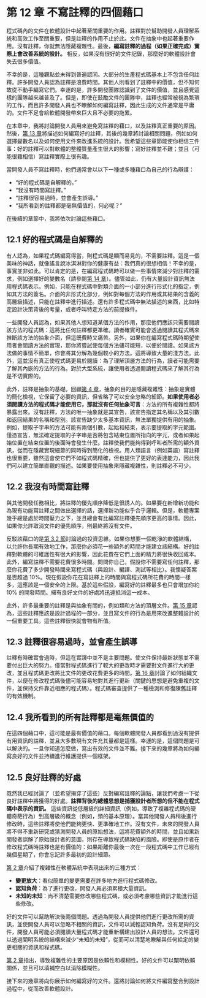 # 第 12 章 不寫註釋的四個藉口

程式碼內的文件在軟體設計中起著至關重要的作用。註釋對於幫助開發人員理解系統和高效工作至關重要，但是註釋的作用不止於此。文件在抽象中也起著重要作用。沒有註釋，你就無法隱藏複雜性。最後，**編寫註釋的過程（如果正確完成）實際上會改善系統的設計。** 相反，如果沒有很好的文件記錄，那麼好的軟體設計會失去很多價值。

不幸的是，這種觀點並未得到普遍認同。大部分的生產程式碼基本上不包含任何註釋。許多開發人員認為註釋是浪費時間。其他人則看到了註釋中的價值，但不知何故從不動手編寫它們。幸運的是，許多開發團隊認識到了文件的價值，並且感覺這樣的團隊越來越普及了。但是，即使在鼓勵文件的團隊中，註釋也經常被視為繁瑣的工作，而且許多開發人員也不瞭解如何編寫註釋，因此生成的文件通常是平庸的。文件不足會給軟體開發帶來巨大且不必要的拖累。

在本章中，我將討論開發人員用來避免寫註釋的藉口，以及註釋真正重要的原因。然後，[第 13 章](ch13.md)將描述如何編寫好的註釋，其後的幾章將討論相關問題，例如如何選擇變數名以及如何使用文件來改進系統的設計。我希望這些章節能使你相信三件事：好的註釋可以對軟體的整體質量產生很大的影響；寫好註釋並不難；並且（可能很難相信）寫註釋實際上很有趣。

當開發人員不寫註釋時，他們通常會以以下一種或多種藉口為自己的行為辯護：

- “好的程式碼是自解釋的。”
- “我沒有時間寫註釋。”
- “註釋很容易過時，並會產生誤導。”
- “我所看到的註釋都是毫無價值的，何必呢？”

在後續的章節中，我將依次討論這些藉口。

## 12.1 好的程式碼是自解釋的

有人認為，如果程式碼編寫得當，則程式碼是顯而易見的，不需要註釋。這是一個美味的神話，就像謠言說冰淇淋對你的健康有益：我們真的很想相信！不幸的是，事實並非如此。可以肯定的是，在編寫程式碼時可以做一些事情來減少對註釋的需求，例如選擇好的變數名（請參閱[第 14 章](ch14.md)）。儘管如此，仍有大量設計資訊無法用程式碼表示。例如，只能在程式碼中對類介面的一小部分進行形式化的指定，例如其方法的簽名。介面的非形式化部分，例如對每個方法的作用或其結果的含義的高層級描述，只能在註釋中進行描述。還有許多程式碼中無法描述的東西，比如特定設計決策背後的考量，或者呼叫特定方法的前提條件。

一些開發人員認為，如果其他人想知道某個方法的作用，那麼他們應該只需要閱讀該方法的程式碼：這將比任何註釋都更準確。讀者確實可能會透過閱讀其程式碼來推斷該方法的抽象介面，但這既費時又痛苦。另外，如果你在編寫程式碼時期望使用者會閱讀方法的實現，那你將嘗試使每個方法儘可能短，以便於閱讀。如果該方法做的事情不簡單，你會將其分解為幾個較小的方法。這將導致大量的淺方法。此外，這並沒有真正使程式碼更易於閱讀：為了理解頂層方法的行為，讀者可能需要了解其內嵌的方法的行為。對於大型系統，讓使用者透過閱讀程式碼來了解其行為是不切實際的。

此外，註釋是抽象的基礎。回顧[第 4 章](ch04.md)，抽象的目的是隱藏複雜性：抽象是實體的簡化檢視，它保留了必要的資訊，但省略了可以安全忽略的細節。**如果使用者必須閱讀方法的程式碼才能使用它，那就沒有任何抽象可言**：方法的所有複雜性都將暴露出來。沒有註釋，方法的唯一抽象就是其宣告，該宣告指定其名稱以及其引數和返回結果的名稱和型別。該宣告缺少太多基本資訊，無法單獨提供有用的抽象。例如，提取子字串的方法可能有兩個引數，起始和結束，表示要提取的字元範圍。僅憑宣告，無法確定提取的子字串是否將包含結束位置所指向的字元，或者如果起始位置在結束位置的後面時會發生什麼。註釋使我們能夠得到呼叫者所需的額外資訊，從而在隱藏實現細節的同時得到簡化的檢視。用人類語言（例如英語）寫註釋也很重要，雖然這會使它們不如程式碼精確，但也提供了更好的表達能力，因此我們可以建立簡單直觀的描述。如果要使用抽象來隱藏複雜性，則註釋必不可少。

## 12.2 我沒有時間寫註釋

與其他開發任務相比，將註釋的優先順序降低是很誘人的。如果要在新增新功能和為現有功能寫註釋之間做出選擇的話，選擇新功能似乎合乎邏輯。但是，軟體專案幾乎總是處於時間壓力之下，並且總會有比編寫註釋優先順序更高的事情。因此，如果你允許取消文件的優先順序，則最終將沒有文件。

反駁該藉口的是[第 3.2 節](ch03.md)討論過的投資思維。如果你想要一個乾淨的軟體結構，以允許你長期有效地工作，那麼你必須花一些額外的時間才能建立該結構。好的註釋對軟體的可維護性有很大的影響，因此花費在它們上面的精力將很快收回成本。此外，編寫註釋不需要花費很多時間。問問你自己，假設你不需要寫任何註釋，那麼你花費了多少開發時間來寫程式碼（與設計、編譯、測試等相比）。我懷疑答案是否超過 10%。現在假設你花在寫註釋上的時間與寫程式碼所花費的時間一樣多，這應該是一個安全的上限。基於這些假設，編寫好的註釋最多也只會增加你約 10% 的開發時間。擁有良好文件的好處將迅速抵消這一成本。

此外，許多最重要的註釋是與抽象有關的，例如類和方法的頂層文件。[第 15 章](ch15.md)認為，這些註釋應該是設計過程的一部分，並且寫文件的行為是用來改進整體設計的一個重要工具。這些註釋很快就會物有所值。

## 12.3 註釋很容易過時，並會產生誤導

註釋有時確實會過時，但這在實踐中並不是主要問題。使文件保持最新狀態並不需要付出巨大的努力。僅當對程式碼進行了較大的更改時才需要對文件進行大的更改，並且程式碼更改將比文件的更改花費更多的時間。[第 16 章](ch16.md)討論了如何組織文件，以便在修改程式碼後儘可能容易地對其進行更新（關鍵的思想是避免重複的文件，並保持文件靠近相應的程式碼）。程式碼審查提供了一種檢測和修復陳舊註釋的有效機制。

## 12.4 我所看到的所有註釋都是毫無價值的

在這四個藉口中，這可能是最有價值的藉口。每個軟體開發人員都看到過沒有提供有用資訊的註釋，並且大多數現有文件充其量都是這樣。幸運的是，這個問題是可以解決的。一旦你知道怎麼做，寫出有效的文件並不難。接下來的幾章將為如何編寫良好的文件並持續進行維護提供一個框架。

## 12.5 良好註釋的好處

既然我已經討論了（並希望揭穿了這些）反對編寫註釋的論點，讓我們考慮一下從良好註釋中將獲得的好處。**註釋背後的總體思想是捕獲設計者所想的但不能在程式碼中表示的資訊。** 這些資訊從低層級的詳細資訊（例如，導致了複雜程式碼的硬體奇葩行為）到高層級的概念（例如，類的基本原理）。當其他開發人員稍後進行修改時，這些註釋將使他們能夠更快、更準確地工作。沒有文件，未來的開發人員將不得不重新研究或猜測開發人員的原始想法，這將花費額外的時間，並且如果新開發者誤解了原始設計者的意圖，則存在導致程式碼缺陷的風險。即使是原作者在修改程式碼時註釋也是有價值的：如果距離你最後一次在一段程式碼中工作已經有幾個星期了，你會忘記許多最初的設計細節。

[第 2 章](ch02.md)介紹了複雜性在軟體系統中表現出來的三種方式：

- **變更放大**：看似簡單的變更需要在許多地方進行程式碼修改。
- **認知負荷**：為了進行更改，開發人員必須累積大量資訊。
- **未知的未知**：尚不清楚需要修改哪些程式碼，或必須考慮哪些資訊才能進行這些修改。

好的文件可以幫助解決後兩個問題。透過為開發人員提供他們進行更改所需的資訊，並使開發人員可以忽略不相關的資訊，文件可以減輕認知負荷。沒有足夠的文件，開發人員可能必須閱讀大量程式碼才能重新構建出設計人員的想法。文件還可以透過闡明系統的結構來減少“未知的未知”，從而可以清楚地瞭解與任何給定的變更相關的資訊和程式碼。

[第 2 章](ch02.md)指出，導致複雜性的主要原因是依賴性和模糊性。好的文件可以闡明依賴關係，並且可以填補空白以消除模糊性。

接下來的幾章將向你展示如何編寫好的文件。還將討論如何將文件編寫整合到設計過程中，從而改善軟體設計。